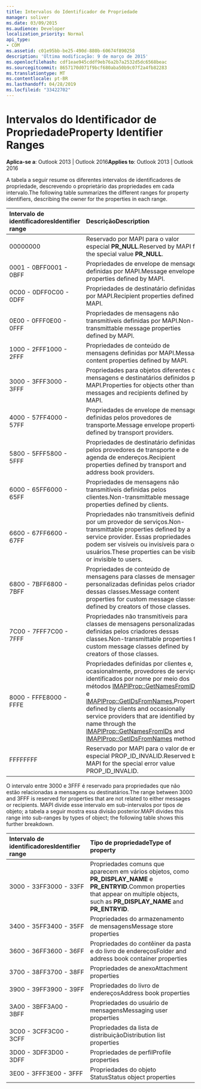 ```yaml
---
title: Intervalos do Identificador de Propriedade
manager: soliver
ms.date: 03/09/2015
ms.audience: Developer
localization_priority: Normal
api_type:
- COM
ms.assetid: c01e95bb-be25-490d-880b-60674f890258
description: 'Última modificação: 9 de março de 2015'
ms.openlocfilehash: cdf1eae945cddf9eb76a2b7a2532d5dc6568beac
ms.sourcegitcommit: 8657170d071f9bcf680aba50b9c07f2a4fb82283
ms.translationtype: MT
ms.contentlocale: pt-BR
ms.lasthandoff: 04/28/2019
ms.locfileid: "33422702"
---
```

# <a name="property-identifier-ranges"></a><span data-ttu-id="49055-103">Intervalos do Identificador de Propriedade</span><span class="sxs-lookup"><span data-stu-id="49055-103">Property Identifier Ranges</span></span>

  
  
<span data-ttu-id="49055-104">**Aplica-se a**: Outlook 2013 | Outlook 2016</span><span class="sxs-lookup"><span data-stu-id="49055-104">**Applies to**: Outlook 2013 | Outlook 2016</span></span> 
  
<span data-ttu-id="49055-105">A tabela a seguir resume os diferentes intervalos de identificadores de propriedade, descrevendo o proprietário das propriedades em cada intervalo.</span><span class="sxs-lookup"><span data-stu-id="49055-105">The following table summarizes the different ranges for property identifiers, describing the owner for the properties in each range.</span></span>
  
|<span data-ttu-id="49055-106">**Intervalo de identificadores**</span><span class="sxs-lookup"><span data-stu-id="49055-106">**Identifier range**</span></span>|<span data-ttu-id="49055-107">**Descrição**</span><span class="sxs-lookup"><span data-stu-id="49055-107">**Description**</span></span>|
|:-----|:-----|
|<span data-ttu-id="49055-108">0000</span><span class="sxs-lookup"><span data-stu-id="49055-108">0000</span></span>  <br/> |<span data-ttu-id="49055-109">Reservado por MAPI para o valor especial **PR_NULL**.</span><span class="sxs-lookup"><span data-stu-id="49055-109">Reserved by MAPI for the special value **PR_NULL**.</span></span>  <br/> |
|<span data-ttu-id="49055-110">0001 - 0BFF</span><span class="sxs-lookup"><span data-stu-id="49055-110">0001 - 0BFF</span></span>  <br/> |<span data-ttu-id="49055-111">Propriedades de envelope de mensagem definidas por MAPI.</span><span class="sxs-lookup"><span data-stu-id="49055-111">Message envelope properties defined by MAPI.</span></span>  <br/> |
|<span data-ttu-id="49055-112">0C00 - 0DFF</span><span class="sxs-lookup"><span data-stu-id="49055-112">0C00 - 0DFF</span></span>  <br/> |<span data-ttu-id="49055-113">Propriedades de destinatário definidas por MAPI.</span><span class="sxs-lookup"><span data-stu-id="49055-113">Recipient properties defined by MAPI.</span></span>  <br/> |
|<span data-ttu-id="49055-114">0E00 - 0FFF</span><span class="sxs-lookup"><span data-stu-id="49055-114">0E00 - 0FFF</span></span>  <br/> |<span data-ttu-id="49055-115">Propriedades de mensagens não transmitíveis definidas por MAPI.</span><span class="sxs-lookup"><span data-stu-id="49055-115">Non-transmittable message properties defined by MAPI.</span></span>  <br/> |
|<span data-ttu-id="49055-116">1000 - 2FFF</span><span class="sxs-lookup"><span data-stu-id="49055-116">1000 - 2FFF</span></span>  <br/> |<span data-ttu-id="49055-117">Propriedades de conteúdo de mensagens definidas por MAPI.</span><span class="sxs-lookup"><span data-stu-id="49055-117">Message content properties defined by MAPI.</span></span>  <br/> |
|<span data-ttu-id="49055-118">3000 - 3FFF</span><span class="sxs-lookup"><span data-stu-id="49055-118">3000 - 3FFF</span></span>  <br/> |<span data-ttu-id="49055-119">Propriedades para objetos diferentes de mensagens e destinatários definidos por MAPI.</span><span class="sxs-lookup"><span data-stu-id="49055-119">Properties for objects other than messages and recipients defined by MAPI.</span></span>  <br/> |
|<span data-ttu-id="49055-120">4000 - 57FF</span><span class="sxs-lookup"><span data-stu-id="49055-120">4000 - 57FF</span></span>  <br/> |<span data-ttu-id="49055-121">Propriedades de envelope de mensagem definidas pelos provedores de transporte.</span><span class="sxs-lookup"><span data-stu-id="49055-121">Message envelope properties defined by transport providers.</span></span>  <br/> |
|<span data-ttu-id="49055-122">5800 - 5FFF</span><span class="sxs-lookup"><span data-stu-id="49055-122">5800 - 5FFF</span></span>  <br/> |<span data-ttu-id="49055-123">Propriedades de destinatário definidas pelos provedores de transporte e de agenda de endereços.</span><span class="sxs-lookup"><span data-stu-id="49055-123">Recipient properties defined by transport and address book providers.</span></span>  <br/> |
|<span data-ttu-id="49055-124">6000 - 65FF</span><span class="sxs-lookup"><span data-stu-id="49055-124">6000 - 65FF</span></span>  <br/> |<span data-ttu-id="49055-125">Propriedades de mensagens não transmitíveis definidas pelos clientes.</span><span class="sxs-lookup"><span data-stu-id="49055-125">Non-transmittable message properties defined by clients.</span></span>  <br/> |
|<span data-ttu-id="49055-126">6600 - 67FF</span><span class="sxs-lookup"><span data-stu-id="49055-126">6600 - 67FF</span></span>  <br/> |<span data-ttu-id="49055-127">Propriedades não transmitíveis definidas por um provedor de serviços.</span><span class="sxs-lookup"><span data-stu-id="49055-127">Non-transmittable properties defined by a service provider.</span></span> <span data-ttu-id="49055-128">Essas propriedades podem ser visíveis ou invisíveis para os usuários.</span><span class="sxs-lookup"><span data-stu-id="49055-128">These properties can be visible or invisible to users.</span></span>  <br/> |
|<span data-ttu-id="49055-129">6800 - 7BFF</span><span class="sxs-lookup"><span data-stu-id="49055-129">6800 - 7BFF</span></span>  <br/> |<span data-ttu-id="49055-130">Propriedades de conteúdo de mensagens para classes de mensagens personalizadas definidas pelos criadores dessas classes.</span><span class="sxs-lookup"><span data-stu-id="49055-130">Message content properties for custom message classes defined by creators of those classes.</span></span>  <br/> |
|<span data-ttu-id="49055-131">7C00 - 7FFF</span><span class="sxs-lookup"><span data-stu-id="49055-131">7C00 - 7FFF</span></span>  <br/> |<span data-ttu-id="49055-132">Propriedades não transmitíveis para classes de mensagens personalizadas definidas pelos criadores dessas classes.</span><span class="sxs-lookup"><span data-stu-id="49055-132">Non-transmittable properties for custom message classes defined by creators of those classes.</span></span>  <br/> |
|<span data-ttu-id="49055-133">8000 - FFFE</span><span class="sxs-lookup"><span data-stu-id="49055-133">8000 - FFFE</span></span>  <br/> |<span data-ttu-id="49055-134">Propriedades definidas por clientes e, ocasionalmente, provedores de serviços identificados por nome por meio dos métodos [IMAPIProp::GetNamesFromIDs](imapiprop-getnamesfromids.md) e [IMAPIProp::GetIDsFromNames.](imapiprop-getidsfromnames.md)</span><span class="sxs-lookup"><span data-stu-id="49055-134">Properties defined by clients and occasionally service providers that are identified by name through the [IMAPIProp::GetNamesFromIDs](imapiprop-getnamesfromids.md) and [IMAPIProp::GetIDsFromNames](imapiprop-getidsfromnames.md) methods.</span></span>  <br/> |
|<span data-ttu-id="49055-135">FFFF</span><span class="sxs-lookup"><span data-stu-id="49055-135">FFFF</span></span>  <br/> |<span data-ttu-id="49055-136">Reservado por MAPI para o valor de erro especial PROP_ID_INVALID.</span><span class="sxs-lookup"><span data-stu-id="49055-136">Reserved by MAPI for the special error value PROP_ID_INVALID.</span></span>  <br/> |
   
<span data-ttu-id="49055-137">O intervalo entre 3000 e 3FFF é reservado para propriedades que não estão relacionadas a mensagens ou destinatários.</span><span class="sxs-lookup"><span data-stu-id="49055-137">The range between 3000 and 3FFF is reserved for properties that are not related to either messages or recipients.</span></span> <span data-ttu-id="49055-138">MAPI divide esse intervalo em sub-intervalos por tipos de objeto; a tabela a seguir mostra essa divisão posterior.</span><span class="sxs-lookup"><span data-stu-id="49055-138">MAPI divides this range into sub-ranges by types of object; the following table shows this further breakdown.</span></span> 
  
|<span data-ttu-id="49055-139">**Intervalo de identificadores**</span><span class="sxs-lookup"><span data-stu-id="49055-139">**Identifier range**</span></span>|<span data-ttu-id="49055-140">**Tipo de propriedade**</span><span class="sxs-lookup"><span data-stu-id="49055-140">**Type of property**</span></span>|
|:-----|:-----|
|<span data-ttu-id="49055-141">3000 - 33FF</span><span class="sxs-lookup"><span data-stu-id="49055-141">3000 - 33FF</span></span>  <br/> |<span data-ttu-id="49055-142">Propriedades comuns que aparecem em vários objetos, como **PR_DISPLAY_NAME** e **PR_ENTRYID**.</span><span class="sxs-lookup"><span data-stu-id="49055-142">Common properties that appear on multiple objects, such as **PR_DISPLAY_NAME** and **PR_ENTRYID**.</span></span>  <br/> |
|<span data-ttu-id="49055-143">3400 - 35FF</span><span class="sxs-lookup"><span data-stu-id="49055-143">3400 - 35FF</span></span>  <br/> |<span data-ttu-id="49055-144">Propriedades do armazenamento de mensagens</span><span class="sxs-lookup"><span data-stu-id="49055-144">Message store properties</span></span>  <br/> |
|<span data-ttu-id="49055-145">3600 - 36FF</span><span class="sxs-lookup"><span data-stu-id="49055-145">3600 - 36FF</span></span>  <br/> |<span data-ttu-id="49055-146">Propriedades do contêiner da pasta e do livro de endereços</span><span class="sxs-lookup"><span data-stu-id="49055-146">Folder and address book container properties</span></span>  <br/> |
|<span data-ttu-id="49055-147">3700 - 38FF</span><span class="sxs-lookup"><span data-stu-id="49055-147">3700 - 38FF</span></span>  <br/> |<span data-ttu-id="49055-148">Propriedades de anexo</span><span class="sxs-lookup"><span data-stu-id="49055-148">Attachment properties</span></span>  <br/> |
|<span data-ttu-id="49055-149">3900 - 39FF</span><span class="sxs-lookup"><span data-stu-id="49055-149">3900 - 39FF</span></span>  <br/> |<span data-ttu-id="49055-150">Propriedades do livro de endereços</span><span class="sxs-lookup"><span data-stu-id="49055-150">Address book properties</span></span>  <br/> |
|<span data-ttu-id="49055-151">3A00 - 3BFF</span><span class="sxs-lookup"><span data-stu-id="49055-151">3A00 - 3BFF</span></span>  <br/> |<span data-ttu-id="49055-152">Propriedades do usuário de mensagens</span><span class="sxs-lookup"><span data-stu-id="49055-152">Messaging user properties</span></span>  <br/> |
|<span data-ttu-id="49055-153">3C00 - 3CFF</span><span class="sxs-lookup"><span data-stu-id="49055-153">3C00 - 3CFF</span></span>  <br/> |<span data-ttu-id="49055-154">Propriedades da lista de distribuição</span><span class="sxs-lookup"><span data-stu-id="49055-154">Distribution list properties</span></span>  <br/> |
|<span data-ttu-id="49055-155">3D00 - 3DFF</span><span class="sxs-lookup"><span data-stu-id="49055-155">3D00 - 3DFF</span></span>  <br/> |<span data-ttu-id="49055-156">Propriedades de perfil</span><span class="sxs-lookup"><span data-stu-id="49055-156">Profile properties</span></span>  <br/> |
|<span data-ttu-id="49055-157">3E00 - 3FFF</span><span class="sxs-lookup"><span data-stu-id="49055-157">3E00 - 3FFF</span></span>  <br/> |<span data-ttu-id="49055-158">Propriedades do objeto Status</span><span class="sxs-lookup"><span data-stu-id="49055-158">Status object properties</span></span>  <br/> |
   

